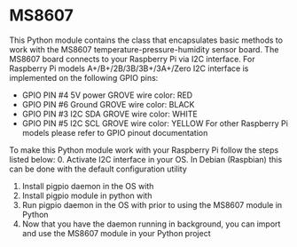 # MS8607
This Python module contains the class that encapsulates basic methods to work with the MS8607 temperature-pressure-humidity sensor board.
The MS8607 board connects to your Raspberry Pi via I2C interface. For Raspberry Pi models A+/B+/2B/3B/3B+/3A+/Zero I2C interface is implemented on the following GPIO pins:
- GPIO PIN #4     5V power    GROVE wire color: RED
- GPIO PIN #6     Ground      GROVE wire color: BLACK
- GPIO PIN #3     I2C SDA     GROVE wire color: WHITE
- GPIO PIN #5     I2C SCL     GROVE wire color: YELLOW
For other Raspberry Pi models please refer to GPIO pinout documentation

To make this Python module work with your Raspberry Pi follow the steps listed below:
0. Activate I2C interface in your OS. In Debian (Raspbian) this can be done with the default configuration utility <sudo raspi-config>
1. Install pigpio daemon in the OS with <sudo apt-get install pigpiod> 
2. Install pigpio module in python with <pip install pigpio>
3. Run pigpio daemon in the OS with <sudo pigpiod> prior to using the MS8607 module in Python
4. Now that you have the daemon running in background, you can import and use the MS8607 module in your Python project
